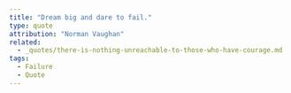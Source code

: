 ```yaml
---
title: "Dream big and dare to fail."
type: quote
attribution: "Norman Vaughan"
related:
  - _quotes/there-is-nothing-unreachable-to-those-who-have-courage.md
tags:
  - Failure
  - Quote
---
```

